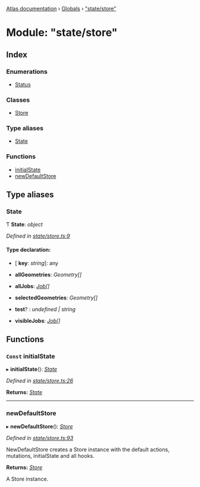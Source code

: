 [Atlas documentation](../README.md) › [Globals](../globals.md) › ["state/store"](_state_store_.md)

# Module: "state/store"

## Index

### Enumerations

* [Status](../enums/_state_store_.status.md)

### Classes

* [Store](../classes/_state_store_.store.md)

### Type aliases

* [State](_state_store_.md#state)

### Functions

* [initialState](_state_store_.md#const-initialstate)
* [newDefaultStore](_state_store_.md#newdefaultstore)

## Type aliases

###  State

Ƭ **State**: *object*

*Defined in [state/store.ts:9](https://github.com/chronark/atlas/blob/a253197/src/state/store.ts#L9)*

#### Type declaration:

* \[ **key**: *string*\]: any

* **allGeometries**: *Geometry[]*

* **allJobs**: *[Job](../interfaces/_types_customtypes_.job.md)[]*

* **selectedGeometries**: *Geometry[]*

* **test**? : *undefined | string*

* **visibleJobs**: *[Job](../interfaces/_types_customtypes_.job.md)[]*

## Functions

### `Const` initialState

▸ **initialState**(): *[State](_state_store_.md#state)*

*Defined in [state/store.ts:26](https://github.com/chronark/atlas/blob/a253197/src/state/store.ts#L26)*

**Returns:** *[State](_state_store_.md#state)*

___

###  newDefaultStore

▸ **newDefaultStore**(): *[Store](../classes/_state_store_.store.md)*

*Defined in [state/store.ts:93](https://github.com/chronark/atlas/blob/a253197/src/state/store.ts#L93)*

NewDefaultStore creates a Store instance with the default actions, mutations, initialState and all hooks.

**Returns:** *[Store](../classes/_state_store_.store.md)*

A Store instance.
